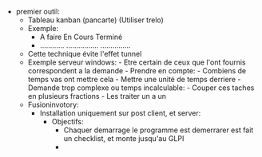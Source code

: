 - premier outil:
	- Tableau kanban (pancarte) (Utiliser trelo)
	- Exemple:
		- A faire          En Cours            Terminé
		- ............            ................             ...............
	- Cette technique évite l'effet tunnel
	- Exemple serveur windows:
			- Etre certain de ceux que l'ont fournis correspondent a la demande
			- Prendre en compte:
				- Combiens de temps vas ont mettre cela 
				- Mettre une unité de temps derriere
				- Demande trop complexe ou temps incalculable:
					- Couper ces taches en plusieurs fractions 
					- Les traiter un a un
	- Fusioninvotory:
		- Installation uniquement sur post client, et server:
			- Objectifs:
				- Chaquer demarrage le programme est demerrarer est fait un checklist, et monte jusqu'au GLPI
				- 